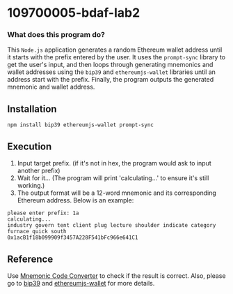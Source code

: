 # 109700005-bdaf-lab2
### What does this program do?
This `Node.js` application  generates a random Ethereum wallet address until it starts with the prefix entered by the user. It uses the `prompt-sync` library to get the user's input, and then loops through generating mnemonics and wallet addresses using the `bip39` and `ethereumjs-wallet` libraries until an address start with the prefix. Finally, the program outputs the generated mnemonic and wallet address.
## Installation
```
npm install bip39 ethereumjs-wallet prompt-sync
```
## Execution
1. Input target prefix. (if it's not in hex, the program would ask to input another prefix)
2. Wait for it... (The program will print 'calculating...' to ensure it's still working.)
3. The output format will be a 12-word mnemonic and its corresponding Ethereum address. Below is an example:
```
please enter prefix: 1a
calculating...
industry govern tent client plug lecture shoulder indicate category furnace quick south
0x1acB1f18b099909f3457A228F541bFc966e641C1
```
## Reference
Use [Mnemonic Code Converter](https://iancoleman.io/bip39/) to check if the result is correct. Also, please go to [bip39](https://github.com/bitcoinjs/bip39) and [ethereumjs-wallet](https://github.com/ethereumjs/ethereumjs-wallet) for more details.

